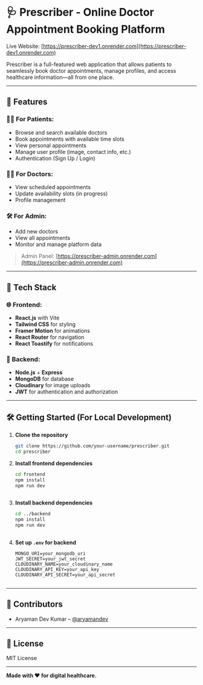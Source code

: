 
# 🩺 Prescriber - Online Doctor Appointment Booking Platform

Live Website: [https://prescriber-dev1.onrender.com](https://prescriber-dev1.onrender.com)

Prescriber is a full-featured web application that allows patients to seamlessly book doctor appointments, manage profiles, and access healthcare information—all from one place.

---

## 🚀 Features

### 👨‍⚕️ For Patients:
- Browse and search available doctors
- Book appointments with available time slots
- View personal appointments
- Manage user profile (image, contact info, etc.)
- Authentication (Sign Up / Login)
  
### 🧑‍⚕️ For Doctors:
- View scheduled appointments
- Update availability slots (in progress)
- Profile management

### 🛠️ For Admin:
- Add new doctors
- View all appointments
- Monitor and manage platform data

> Admin Panel: [https://prescriber-admin.onrender.com](https://prescriber-admin.onrender.com)

---

## 🧰 Tech Stack

### 🌐 Frontend:
- **React.js** with Vite
- **Tailwind CSS** for styling
- **Framer Motion** for animations
- **React Router** for navigation
- **React Toastify** for notifications

### 🔗 Backend:
- **Node.js** + **Express**
- **MongoDB** for database
- **Cloudinary** for image uploads
- **JWT** for authentication and authorization

---



## 🛠️ Getting Started (For Local Development)

1. **Clone the repository**
   ```bash
   git clone https://github.com/your-username/prescriber.git
   cd prescriber


2. **Install frontend dependencies**

   ```bash
   cd frontend
   npm install
   npm run dev
  

3. **Install backend dependencies**

   ```bash
   cd ../backend
   npm install
   npm run dev
  

4. **Set up `.env` for backend**

   ```
   MONGO_URI=your_mongodb_uri
   JWT_SECRET=your_jwt_secret
   CLOUDINARY_NAME=your_cloudinary_name
   CLOUDINARY_API_KEY=your_api_key
   CLOUDINARY_API_SECRET=your_api_secret
 

---

## 🤝 Contributors

* Aryaman Dev Kumar – [@aryamandev](https://github.com/Aryamandev14)

---

## 📄 License

MIT License

---

**Made with ❤️ for digital healthcare.**

